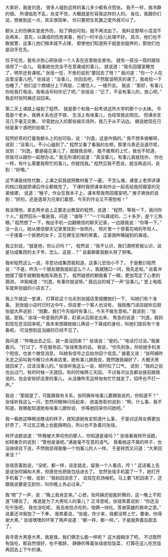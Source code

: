 大家好，我是刘逸，
很多人碰到这样的事儿多少都有点慌张。
我不一样，我冷静的很。
所谓临危不乱，处变不惊，大概就是形容我这样的人的。
各位，我跟你们说，想做到这一点，其实很简单，
你只要把生死置之度外就可以了。

额头上的伤确实是皮外伤，
贴了俩创可贴，就不再流血了。
我料定那帮小混混不会再来，
首先，以龚成的伤势来看，他们一时半会儿处理不好。
其次，他们也不敢报警，这事儿他们根本就不占理，
即使他们知道狗子就是张姐养的，那他们也是动手在先。

饺子吃完，我有点担心把张瑶一个人丢在店里她会害怕，
就有一搭没一搭的跟张瑶唠了一会儿。
我看她也完全不在意龚成的事儿，
就说道：“我先回寝室睡觉了，明早还有课呢。”
张瑶一怔，不舍的说到“要回去了呀？”
我问道：“你一个人在店里没事儿吧。”
张瑶说：“没事儿，你回去吧，不然耽误明天的课了。我收拾一下也睡了。”
他们这个商铺分上下两层，二楼住人，一楼开店。
我说：“那好，有事儿你给我打电话，我电话号码你记了吧。”
张瑶说：“记了，不会有事儿的，放心吧。”
我走时张阿姨还没回来。

第二天上课路上碰到了程然，
就是那个和我一起考进这所大学的那个小太妹。
毕竟是个老乡，我俩关系也还不错，
生活上有啥事儿，也经常彼此照应。
但课余生活几乎毫无交集，
毕竟她出入的那些娱乐场所，我几乎从不沾边。
据说她现在已经是某个酒吧的驻唱了。

程然好奇的打量我额头上的创可贴，说：“刘逸，这是咋搞的。”
我不想多做解释，说到：“没事儿，不小心磕到了。”
程然又看了看我的左颊，那里乌青还没退尽呢，说到：
“刘逸，要是碰见事儿了，就跟我说呀，
能不能帮的上忙，我也不知道，但我可以跟你一起想办法。”
我无所谓的说道：“真没事儿，有事儿我就找你，
你也一样，有什么需要我帮忙的事儿，你就找我。”
程然见我不愿说，就没再追问，说到：“好嘞。”

这节课是线性代数，上课之前我就把教材看了一遍，
不怎么难，课堂上老师讲课的档口我就把课后作业都做完了。
下课时我把课本和作业一起丢给我同寝室的兄弟侯建，
说道：“猴子，作业在我本子上，课本帮我带回寝室吧。”
猴子爽快的说到：“好的，还是逸哥为兄弟们着想，今天的作业又不用愁啦！”

我没理他，紧走两步追上正要走出教室的程然，说道：
“程然，等我一下，我问你个人。”
程然回头一看是我，问道：“谁呀？”
“一个叫龚成的，二十多岁，是个三角眼。”
程然想了一下，掏出手机一边翻微信的聊天记录，一边跟我说：“你等一下。”
没一会儿，她从微信聊天记录里找到一张照片。
照片里一个穿着花哨的年轻人，
一手搂着一个妖艳的女子，正在肆无忌惮的笑着。
正是我昨晚碰到的龚成。

我立刻说，“就是他，你认识吗？”，
程然说：“我不认识，我们酒吧老板认识，说是功成集团的太子爷，怎么，这是...？”
说着朝着我额头努了努嘴。

我听程然这么一说，寻思功成集团我知道，这事儿恐怕小不了。
于是敷衍程然说：“不是，昨天一个朋友跟我提起这么个人，我就随口一问，我先走啦。”
说着冲她摆了摆手就朝我电瓶车跑去了。
程然疑惑的朝我看了一眼，更加笃定了心里的猜测，
冲我喊道：“刘逸，有事你就说呀。”
我远远的喊了一声“没事儿。”
登上电瓶车就奔张姐的小店去了。

我上午就这一堂课，
打算趁这个功夫到张姐店里提醒她们一下，
叫她们有个准备。
到张姐小店时已时近中午，但店里一个客人也没有，
我刚推门进店就听后厨张姐大声说到：
“抱歉，我们今天临时有事儿，今天不做生意啦。”
我说到：“张姐，是我。”
张瑶一听是我的声音，赶紧从后厨走出来，
焦急的说道：“刘逸，我妈到现在还没回来呢。”
我本来想跟她娘儿俩说一下龚成的身份，叫她们提前有个准备呢。
可没想到这当娘的已经不见了。

我问道：“昨晚出去之后，就一直没回来？”
张瑶说：“是的。”
“电话打过没。”我接着问。
“打过了，不在服务区。”张瑶焦急的说。
我说，“你先别急，你给她手机发个短信，也发个微信消息，
叫她有信号之后给你回个信息。”
接着又说：“张阿姨昨天走之前叫我今晚12点再来店里，她有事儿跟我说，既然跟我越好了，大概天黑就回来了，应该没事儿的。”
张瑶听我这么一说，顿时松了口气，
说到：“我妈之前也出过门，有的时候一天就回，有的时候两三天回。
不过每次出去都会提前跟我说的，也会安排好店里的事儿，
从没像昨天这样匆匆忙忙就走了。招呼也不打一声。”

我说：“那就是了，可能跟我有关系，张阿姨有啥事儿要跟我说的，你知道不？”
张瑶听我这么一问，忽然间眼神闪烁起来，
欲盖弥彰的说到：“啊，什么事，我不知道，我哪能知道她有啥事儿跟你说，
你等她回来你问她吧。”

我一看她这睁眼说瞎话的样子，就知道她肯定知道什么事，
于是对这母女俩更加好奇了，不过反正晚上也能搞明白，所以也不急着问张瑶。

转开话题说道：“昨晚被大黑咬伤的那人，你知道是谁吗？”
张瑶看我转开话题，如释重负的说到：“管他是谁呢。”满是毫不在意的语气。
我看她这不屑的样子，也没继续往下说，不然倒显得我像一个怕事儿的人一样。
于是转而又问道：“大黑回来没？”

张瑶苦着脸说，“没呢，都一样，说走就走，留我一个人看店，哼！”
这话看上去是说张阿姨和大黑，但感觉也把我包括进去了。
忽然张瑶手机震了一下，她打开手机看了一眼，说到：“我妈回消息了，
说现在机场候机，马上要飞机回来了，还跟我说要是见到你，叫你晚上务必过来。”

我“嗯”了一声，说：“晚上我肯定来。”
心想，张阿姨还挺能折腾的，这一晚上不知道飞哪去了。
难道是为了大黑咬人的事儿？
正寻思呢，张瑶笑着说到：“你还没吃午饭吧，
我也没吃呢，
我去收拾点吃的，咱俩一块吃。答谢英雄的救命之恩。”
说着还冲我抱了一下拳，
我笑着说，“张姐，你少来，我都没帮上忙，要谢，你得谢大黑。”
张瑶嘿嘿的坏笑了两声说道：“都一样，都一样。”，于是就奔着后厨去了。

我寻思大黑是大黑，我是我，我们俩怎么能一样呢？
这大姐糊涂了吧。
不过既然有饭吃，那自然很好，也不推辞，
静静的等着张瑶收拾饭菜，
打算在这儿吃完饭再回去上下午的课。





